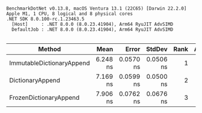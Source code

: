 ```

BenchmarkDotNet v0.13.8, macOS Ventura 13.1 (22C65) [Darwin 22.2.0]
Apple M1, 1 CPU, 8 logical and 8 physical cores
.NET SDK 8.0.100-rc.1.23463.5
  [Host]     : .NET 8.0.0 (8.0.23.41904), Arm64 RyuJIT AdvSIMD
  DefaultJob : .NET 8.0.0 (8.0.23.41904), Arm64 RyuJIT AdvSIMD


```
| Method                    | Mean     | Error     | StdDev    | Rank | Allocated |
|-------------------------- |---------:|----------:|----------:|-----:|----------:|
| ImmutableDictionaryAppend | 6.248 ns | 0.0570 ns | 0.0506 ns |    1 |      64 B |
| DictionaryAppend          | 7.169 ns | 0.0599 ns | 0.0500 ns |    2 |      64 B |
| FrozenDictionaryAppend    | 7.906 ns | 0.0762 ns | 0.0676 ns |    3 |      64 B |

